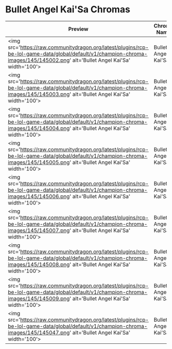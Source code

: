 # Bullet Angel Kai'Sa Chromas

| Preview | Chroma Name | Chroma ID |
|---|---|---|
| <img src='https://raw.communitydragon.org/latest/plugins/rcp-be-lol-game-data/global/default/v1/champion-chroma-images/145/145002.png' alt='Bullet Angel Kai'Sa' width='100'> | Bullet Angel Kai'Sa | 145002 |
| <img src='https://raw.communitydragon.org/latest/plugins/rcp-be-lol-game-data/global/default/v1/champion-chroma-images/145/145003.png' alt='Bullet Angel Kai'Sa' width='100'> | Bullet Angel Kai'Sa | 145003 |
| <img src='https://raw.communitydragon.org/latest/plugins/rcp-be-lol-game-data/global/default/v1/champion-chroma-images/145/145004.png' alt='Bullet Angel Kai'Sa' width='100'> | Bullet Angel Kai'Sa | 145004 |
| <img src='https://raw.communitydragon.org/latest/plugins/rcp-be-lol-game-data/global/default/v1/champion-chroma-images/145/145005.png' alt='Bullet Angel Kai'Sa' width='100'> | Bullet Angel Kai'Sa | 145005 |
| <img src='https://raw.communitydragon.org/latest/plugins/rcp-be-lol-game-data/global/default/v1/champion-chroma-images/145/145006.png' alt='Bullet Angel Kai'Sa' width='100'> | Bullet Angel Kai'Sa | 145006 |
| <img src='https://raw.communitydragon.org/latest/plugins/rcp-be-lol-game-data/global/default/v1/champion-chroma-images/145/145007.png' alt='Bullet Angel Kai'Sa' width='100'> | Bullet Angel Kai'Sa | 145007 |
| <img src='https://raw.communitydragon.org/latest/plugins/rcp-be-lol-game-data/global/default/v1/champion-chroma-images/145/145008.png' alt='Bullet Angel Kai'Sa' width='100'> | Bullet Angel Kai'Sa | 145008 |
| <img src='https://raw.communitydragon.org/latest/plugins/rcp-be-lol-game-data/global/default/v1/champion-chroma-images/145/145009.png' alt='Bullet Angel Kai'Sa' width='100'> | Bullet Angel Kai'Sa | 145009 |
| <img src='https://raw.communitydragon.org/latest/plugins/rcp-be-lol-game-data/global/default/v1/champion-chroma-images/145/145047.png' alt='Bullet Angel Kai'Sa' width='100'> | Bullet Angel Kai'Sa | 145047 |
